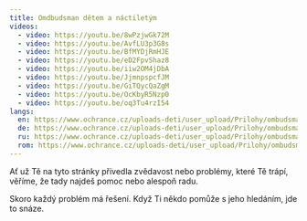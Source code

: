 ```yaml
---
title: Omdbudsman dětem a náctiletým
videos:
  - video: https://youtu.be/8wPzjwGk72M
  - video: https://youtu.be/AvfLU3p3G8s
  - video: https://youtu.be/BfMYDjRmHJE
  - video: https://youtu.be/eD2FpvShaz8
  - video: https://youtu.be/iiw2OM4jDbA
  - video: https://youtu.be/JjmnpspcfJM
  - video: https://youtu.be/GiTQycQaZgM
  - video: https://youtu.be/OcKbyR5Nzp0
  - video: https://youtu.be/oq3Tu4rzI54
langs:
  en: https://www.ochrance.cz/uploads-deti/user_upload/Prilohy/ombudsman_detem/Letak_-_Ombudsman_detem__anglictina_.pdf
  de: https://www.ochrance.cz/uploads-deti/user_upload/Prilohy/ombudsman_detem/Letak_-_Ombudsman_detem__nemcina_-_anglicke_logo_.pdf
  ru: https://www.ochrance.cz/uploads-deti/user_upload/Prilohy/ombudsman_detem/Letak_-_Ombudsman_detem__rustina_-_anglicke_logo_.pdf
  rom: https://www.ochrance.cz/uploads-deti/user_upload/Prilohy/ombudsman_detem/Letak_-_Ombudsman_detem__romstina_.pdf
---
```

Ať už Tě na tyto stránky přivedla zvědavost nebo problémy, které Tě trápí, věříme, že tady najdeš pomoc nebo alespoň radu.

Skoro každý problém má řešení. Když Ti někdo pomůže s jeho hledáním, jde to snáze.